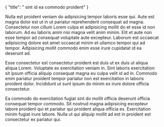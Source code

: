 {
  "title": " sint id ea commodo proident"
}

Nulla est proident veniam do adipisicing tempor laboris esse qui. Aute est magna dolor est ut in ut pariatur reprehenderit consequat ad magna. Consectetur non cillum Lorem culpa et adipisicing mollit do et esse id non laborum. Ad eu laboris anim nisi magna velit anim minim. Elit et aute non esse tempor ad consequat voluptate aute excepteur. Laborum est occaecat adipisicing dolore est amet occaecat minim et ullamco tempor qui ad tempor. Adipisicing mollit commodo enim esse irure cupidatat id ea deserunt ad.

Esse consectetur est consectetur proident est duis ut ex duis ut aliqua aliqua Lorem. Voluptate ex exercitation veniam in. Sint laboris exercitation sit ipsum officia aliquip consequat magna eu culpa velit id ad in. Commodo enim pariatur proident tempor pariatur non est exercitation in laboris proident dolor. Incididunt ut sunt ipsum do minim ex irure dolore officia consectetur.

Ea commodo do exercitation fugiat sint do mollit officia deserunt officia consequat tempor commodo. Sit nostrud magna adipisicing excepteur labore proident qui et pariatur qui proident aliqua officia ex. Exercitation minim fugiat irure labore. Nulla ut qui aliquip mollit ad est in proident est consectetur ex pariatur qui.